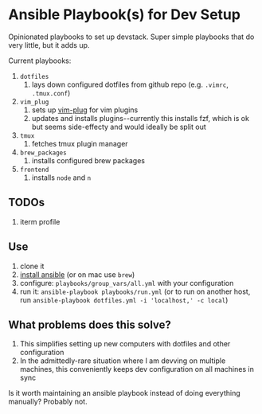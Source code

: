 # Ansible Playbook(s) for Dev Setup

Opinionated playbooks to set up devstack. Super simple playbooks that do very
little, but it adds up.

Current playbooks:

1. `dotfiles`
   1. lays down configured dotfiles from github repo (e.g. `.vimrc`, `.tmux.conf`)
1. `vim_plug`
   1. sets up [vim-plug](https://github.com/junegunn/vim-plug) for vim plugins
   1. updates and installs plugins--currently this installs fzf, which is ok
      but seems side-effecty and would ideally be split out
1. `tmux`
   1. fetches tmux plugin manager
1. `brew_packages`
   1. installs configured brew packages
1. `frontend`
   1. installs `node` and `n`

## TODOs

1. iterm profile

## Use

1. clone it
1. [install
   ansible](http://docs.ansible.com/ansible/intro_installation.html#installing-the-control-machine)
   (or on mac use `brew`)
1. configure: `playbooks/group_vars/all.yml` with your configuration
1. run it: `ansible-playbook playbooks/run.yml` (or to run on another host, run
   `ansible-playbook dotfiles.yml -i 'localhost,' -c local`)

## What problems does this solve?

1. This simplifies setting up new computers with dotfiles and other configuration
1. In the admittedly-rare situation where I am devving on multiple machines,
   this conveniently keeps dev configuration on all machines in sync

Is it worth maintaining an ansible playbook instead of doing everything
manually? Probably not.
